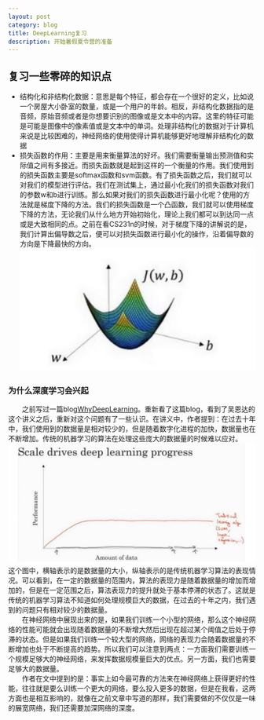 ```yaml
---
layout: post
category: blog
title: DeepLearning复习
description: 开始暑假夏令营的准备
---
```

## 复习一些零碎的知识点
- 结构化和非结构化数据：意思是每个特征，都会存在一个很好的定义，比如说一个房屋大小卧室的数量，或是一个用户的年龄。相反，非结构化数据指的是音频，原始音频或者是你想要识别的图像或是文本中的内容。这里的特征可能是可能是图像中的像素值或是文本中的单词。处理非结构化的数据对于计算机来说是比较困难的，神经网络的使用使得计算机能够更好地理解非结构化的数据
- 损失函数的作用：主要是用来衡量算法的好坏。我们需要衡量输出预测值和实际值之间有多接近。而损失函数就是起到这样的一个衡量的作用。我们使用到的损失函数主要是softmax函数和svm函数。有了损失函数之后，我们就可以对我们的模型进行评估。我们在测试集上，通过最小化我们的损失函数对我们的参数w和b进行训练。那么如果对我们的损失函数进行最小化呢？使用的方法就是梯度下降的方法。我们的损失函数是一个凸函数，我们就可以使用梯度下降的方法，无论我们从什么地方开始初始化，理论上我们都可以到达同一点或是大致相同的点。之前在看CS231n的时候，对于梯度下降的讲解说的是，我们计算出偏导数之后，便可以对损失函数进行最小化的操作，沿着偏导数的方向是下降最快的方向。
![](/downloads/凸函数.png)

### 为什么深度学习会兴起
　　之前写过一篇blog[WhyDeepLearning](https://spyderlord.github.io/WhyDeeplearning)。重新看了这篇blog，看到了吴恩达的这个讲义之后，重新对这个问题有了一些认识。在讲义中，作者提到：在过去十年中，我们使用到的数据量是相对较少的，但是随着数字化进程的加快，数据量也在不断增加。传统的机器学习的算法在处理这些庞大的数据量的时候难以应对。
![](/downloads/传统机器学习算法的性能.png)
　　这个图中，横轴表示的是数据量的大小，纵轴表示的是传统机器学习算法的表现情况。可以看到，在一定的数据量的范围内，算法的表现力是随着数据量的增加而增加的，但是在一定范围之后，算法表现力的提升就处于基本停滞的状态了。这就是传统的机器学习算法不知道如何处理规模巨大的数据，在过去的十年之内，我们遇到的问题只有相对较少的数据量。<br>
　　在神经网络中展现出来的是，如果我们训练一个小型的网络，那么这个神经网络的性能可能就会出现随着数据量的不断增大然后出现在超过某个阈值之后处于停滞的状态。但是如果我们训练一个较大型的网络，网络的表现力会随着数据量的不断增加也处于不断提高的趋势。所以我们可以注意到两点：一方面我们需要训练一个规模足够大的神经网络，来发挥数据规模量巨大的优点。另一方面，我们也需要足够大的数据量。<br>
　　作者在文中提到的是：事实上如今最可靠的方法来在神经网络上获得更好的性能，往往就是要么训练一个更大的网络，要么投入更多的数据，但是在我看，这两方面也是相互影响的，就像在之前文章中写道的那样，我们需要做的不仅仅是一味的展宽网络，我们还需要加深网络的深度。